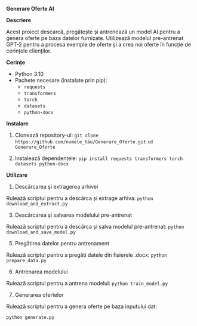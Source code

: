 **Generare Oferte AI**

**Descriere**

Acest proiect descarcă, pregătește și antrenează un model AI pentru a genera oferte pe baza datelor furnizate. Utilizează modelul pre-antrenat GPT-2 pentru a procesa exemple de oferte și a crea noi oferte în funcție de cerințele clienților.

**Cerințe**

- Python 3.10
- Pachete necesare (instalate prin pip):
  - `requests`
  - `transformers`
  - `torch`
  - `datasets`
  - `python-docx`

**Instalare**

1. Clonează repository-ul:
```git clone https://github.com/numele_tău/Generare_Oferte.git```
```cd Generare_Oferte```

3. Instalează dependențele:
```pip install requests transformers torch datasets python-docx```

**Utilizare**

1. Descărcarea și extragerea arhivei

Rulează scriptul pentru a descărca și extrage arhiva:
```python download_and_extract.py```

3. Descărcarea și salvarea modelului pre-antrenat

Rulează scriptul pentru a descărca și salva modelul pre-antrenat:
```python download_and_save_model.py```

5. Pregătirea datelor pentru antrenament

Rulează scriptul pentru a pregăti datele din fișierele .docx:
```python prepare_data.py```

6. Antrenarea modelului

Rulează scriptul pentru a antrena modelul:
```python train_model.py```

7. Generarea ofertelor

Rulează scriptul pentru a genera oferte pe baza inputului dat:

```python generate.py```
